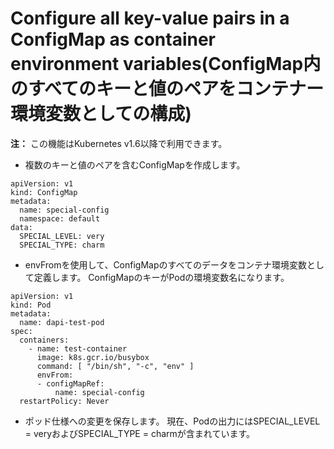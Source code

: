 # Configure all key-value pairs in a ConfigMap as container environment variables(ConfigMap内のすべてのキーと値のペアをコンテナー環境変数としての構成)

**注：** この機能はKubernetes v1.6以降で利用できます。
* 複数のキーと値のペアを含むConfigMapを作成します。
```
apiVersion: v1
kind: ConfigMap
metadata:
  name: special-config
  namespace: default
data:
  SPECIAL_LEVEL: very
  SPECIAL_TYPE: charm
```
* envFromを使用して、ConfigMapのすべてのデータをコンテナ環境変数として定義します。 ConfigMapのキーがPodの環境変数名になります。
```
apiVersion: v1
kind: Pod
metadata:
  name: dapi-test-pod
spec:
  containers:
    - name: test-container
      image: k8s.gcr.io/busybox
      command: [ "/bin/sh", "-c", "env" ]
      envFrom:
      - configMapRef:
          name: special-config
  restartPolicy: Never
```
* ポッド仕様への変更を保存します。 現在、Podの出力にはSPECIAL_LEVEL = veryおよびSPECIAL_TYPE = charmが含まれています。
